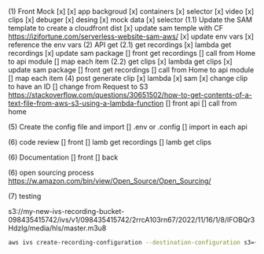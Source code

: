 (1) Front Mock [x]
    [x] app backgroud
    [x] containers
        [x] selector
        [x] video
        [x] clips
        [x] debuger
    [x] desing
    [x] mock data
    [x] selector
(1.1) Update the SAM template to create a cloudfront dist
    [x] update sam temple with CF https://izifortune.com/serverless-website-sam-aws/
    [x] update env vars
    [x] reference the env vars
(2) API get
(2.1) get recordings
    [x] lambda get recordings
    [x] update sam package
    [] front get recordings
    [] call from Home to api module
    [] map each item
(2.2) get clips
    [x] lambda get clips
    [x] update sam package
    [] front get recordings
    [] call from Home to api module
    [] map each item
(4) post generate clip
    [x] lambda
    [x] sam
    [x] change clip to have an ID
    [] change from Request to S3  https://stackoverflow.com/questions/30651502/how-to-get-contents-of-a-text-file-from-aws-s3-using-a-lambda-function
    [] front api
    [] call from home 

(5) Create the config file and import
    [] .env or .config
    [] import in each api

(6) code review
    [] front
    [] lamb get recordings
    [] lamb get clips

(6) Documentation
    [] front
    [] back

(6) open sourcing process https://w.amazon.com/bin/view/Open_Source/Open_Sourcing/

(7) testing



s3://my-new-ivs-recording-bucket-098435415742/ivs/v1/098435415742/2rrcA103rn67/2022/11/16/1/8/lFOBQr3Hdzlg/media/hls/master.m3u8


```sh
aws ivs create-recording-configuration --destination-configuration s3={bucketName=ivs-blog-borasio-ireland} --name=ivsrecording --thumbnail-configuration '{"\recordingMode"\:"\INTERVAL"\,"\targetIntervalSeconds"\:5}' --region eu-east-1
```
